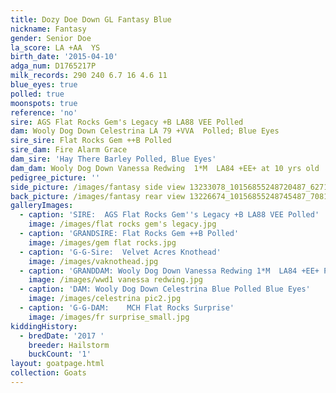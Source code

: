 ```yaml
---
title: Dozy Doe Down GL Fantasy Blue
nickname: Fantasy
gender: Senior Doe
la_score: LA +AA  YS
birth_date: '2015-04-10'
adga_num: D1765217P
milk_records: 290 240 6.7 16 4.6 11
blue_eyes: true
polled: true
moonspots: true
reference: 'no'
sire: AGS Flat Rocks Gem's Legacy +B LA88 VEE Polled
dam: Wooly Dog Down Celestrina LA 79 +VVA  Polled; Blue Eyes
sire_sire: Flat Rocks Gem ++B Polled
sire_dam: Fire Alarm Grace
dam_sire: 'Hay There Barley Polled, Blue Eyes'
dam_dam: Wooly Dog Down Vanessa Redwing  1*M  LA84 +EE+ at 10 yrs old
pedigree_picture: ''
side_picture: /images/fantasy side view 13233078_10156855248720487_6271938474121403546_n.jpg
back_picture: /images/fantasy rear view 13226674_10156855248745487_7081601491904745586_n.jpg
galleryImages:
  - caption: 'SIRE:  AGS Flat Rocks Gem''s Legacy +B LA88 VEE Polled'
    image: /images/flat rocks gem's legacy.jpg
  - caption: 'GRANDSIRE: Flat Rocks Gem ++B Polled'
    image: /images/gem flat rocks.jpg
  - caption: 'G-G-Sire:  Velvet Acres Knothead'
    image: /images/vaknothead.jpg
  - caption: 'GRANDDAM: Wooly Dog Down Vanessa Redwing 1*M  LA84 +EE+ Polled'
    image: /images/wwd1 vanessa redwing.jpg
  - caption: 'DAM: Wooly Dog Down Celestrina Blue Polled Blue Eyes'
    image: /images/celestrina pic2.jpg
  - caption: 'G-G-DAM:    MCH Flat Rocks Surprise'
    image: /images/fr surprise_small.jpg
kiddingHistory:
  - bredDate: '2017 '
    breeder: Hailstorm
    buckCount: '1'
layout: goatpage.html
collection: Goats
---
```


